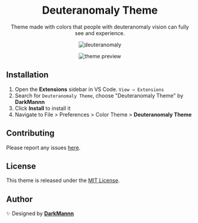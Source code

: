 <div align="center">

# Deuteranomaly Theme

Theme made with colors that people with deuteranomaly vision can fully see and experience.

![deuteranomaly](https://imgur.com/zWh4Ny1.png)

![theme preview](https://i.imgur.com/w9B1bNT.png)

</div>

## Installation

1. Open the **Extensions** sidebar in VS Code. `View → Extensions`
1. Search for `Deuteranomaly Theme`, choose "Deuteranomaly Theme" by **DarkMannn**
1. Click **Install** to install it
1. Navigate to File > Preferences > Color Theme > **Deuteranomaly Theme**

## Contributing

Please report any issues [here](https://github.com/DarkMannn/deuteranomaly-vscode-theme/issues).

## License

This theme is released under the [MIT License](https://github.com/DarkMannn/deuteranomaly-vscode-theme/blob/main/LICENSE.md).

## Author

✨ Designed by **[DarkMannn](https://darkmannn.dev)**
